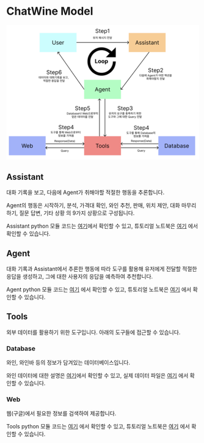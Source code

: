# ChatWine Model

![model](/assets/architecture.png)

## Assistant
대화 기록을 보고, 다음에 Agent가 취해야할 적절한 행동을 추론합니다.

Agent의 행동은 시작하기, 분석, 가격대 확인, 와인 추천, 판매, 위치 제안, 대화 마무리하기, 질문 답변, 기타 상황 의 9가지 상황으로 구성됩니다.

Assistant python 모듈 코드는 [여기](https://github.com/audreyaiai/chatwine-dev/blob/main/model/assistant.py)에서 확인할 수 있고, 튜토리얼 노트북은 [여기](https://github.com/audreyaiai/chatwine-dev/blob/main/tutorials/assistant.ipynb) 에서 확인할 수 있습니다.

## Agent
대화 기록과 Assistant에서 추론한 행동에 따라 도구를 활용해 유저에게 전달할 적절한 응답을 생성하고, 그에 대한 사용자의 응답을 예측하여 추천합니다.

Agent python 모듈 코드는 [여기](https://github.com/audreyaiai/chatwine-dev/blob/main/model/agent.py) 에서 확인할 수 있고, 튜토리얼 노트북은 [여기](https://github.com/audreyaiai/chatwine-dev/blob/main/tutorials/agent.ipynb) 에서 확인할 수 있습니다.


## Tools
외부 데이터를 활용하기 위한 도구입니다.
아래의 도구들에 접근할 수 있습니다.

### Database
와인, 와인바 등의 정보가 담겨있는 데이터베이스입니다.

와인 데이터에 대한 설명은 [여기](https://github.com/audreyaiai/chatwine-dev/blob/main/data/README.md)에서 확인할 수 있고, 실제 데이터 파일은 [여기](https://github.com/audreyaiai/chatwine-dev/blob/main/data/unified_wine_data.json) 에서 확인할 수 있습니다.


### Web
웹(구글)에서 필요한 정보를 검색하여 제공합니다.

Tools python 모듈 코드는 [여기](https://github.com/audreyaiai/chatwine-dev/blob/main/model/tools.py) 에서 확인할 수 있고, 튜토리얼 노트북은 [여기](https://github.com/audreyaiai/chatwine-dev/blob/main/tutorials/tools.ipynb) 에서 확인할 수 있습니다.